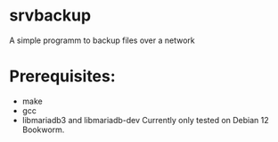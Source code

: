 # srvbackup
A simple programm to backup files over a network
# Prerequisites:
- make
- gcc
- libmariadb3 and libmariadb-dev
Currently only tested on Debian 12 Bookworm.